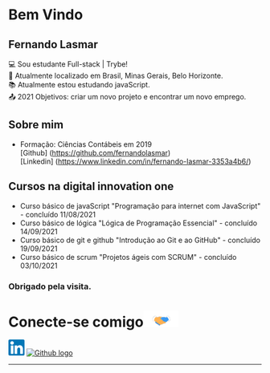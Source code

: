 # Bem Vindo

## Fernando Lasmar

:computer: Sou estudante Full-stack | Trybe!  
:house_with_garden: Atualmente localizado em Brasil, Minas Gerais, Belo Horizonte.  
:books: Atualmente estou estudando javaScript.  
:outbox_tray: 2021 Objetivos: criar um novo projeto e encontrar um novo emprego.

## Sobre mim
- Formação: Ciências Contábeis em 2019  
[Github] (https://github.com/fernandolasmar)  
[Linkedin] (https://www.linkedin.com/in/fernando-lasmar-3353a4b6/)

## Cursos na digital innovation one

- Curso básico de javaScript "Programação para internet com JavaScript" - concluído 11/08/2021  
- Curso básico de lógica "Lógica de Programação Essencial" - concluído 14/09/2021    
- Curso básico de git e github "Introdução ao Git e ao GitHub" - concluído 19/09/2021  
- Curso básico de scrum "Projetos ágeis com SCRUM" - concluído 03/10/2021  




### Obrigado pela visita.

# Conecte-se comigo<img src=https://github.com/fernandolasmar/JavaScript/blob/introducao-javaScript-basico/imagens/aperto%20-de-mao.gif height="32px">   
 [<img src="https://github.com/fernandolasmar/JavaScript/blob/introducao-javaScript-basico/imagens/Linkedin.svg" alt="Linkedin Logo" width="32">](https://www.linkedin.com/in/fernando-lasmar-3353a4b6/)  [<img src="https://cdn.svgporn.com/logos/github-icon.svg" alt="Github logo" width="34">](https://github.com/fernandolasmar) 


----------------------------------------------------------------------------------


